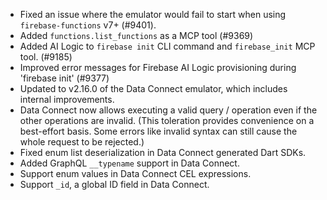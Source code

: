 - Fixed an issue where the emulator would fail to start when using `firebase-functions` v7+ (#9401).
- Added `functions.list_functions` as a MCP tool (#9369)
- Added AI Logic to `firebase init` CLI command and `firebase_init` MCP tool. (#9185)
- Improved error messages for Firebase AI Logic provisioning during 'firebase init' (#9377)
- Updated to v2.16.0 of the Data Connect emulator, which includes internal improvements.
- Data Connect now allows executing a valid query / operation even if the other operations are invalid. (This toleration provides convenience on a best-effort basis. Some errors like invalid syntax can still cause the whole request to be rejected.)
- Fixed enum list deserialization in Data Connect generated Dart SDKs.
- Added GraphQL `__typename` support in Data Connect.
- Support enum values in Data Connect CEL expressions.
- Support `_id`, a global ID field in Data Connect.
